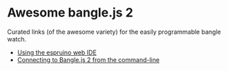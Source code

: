 # Awesome bangle.js 2

Curated links (of the awesome variety) for the easily programmable bangle watch.

* [Using the espruino web IDE](https://www.espruino.com/Bangle.js+Development)
* [Connecting to Bangle.js 2 from the command-line](https://github.com/talwrii/bangle2-command-line)
